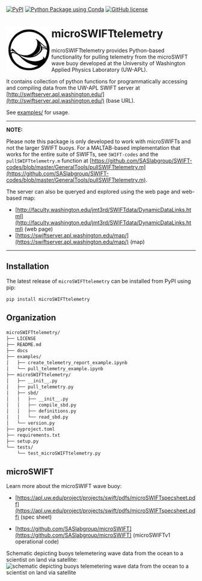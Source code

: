 [![PyPI](https://img.shields.io/pypi/v/microSWIFTtelemetry)](https://pypi.org/project/microSWIFTtelemetry/)
[![Python Package using Conda](https://github.com/SASlabgroup/microSWIFTtelemetry/actions/workflows/python-package-conda.yml/badge.svg)](https://github.com/SASlabgroup/microSWIFTtelemetry/actions/workflows/python-package-conda.yml)
[![GitHub license](https://img.shields.io/github/license/SASlabgroup/microSWIFTtelemetry)](https://github.com/SASlabgroup/microSWIFTtelemetry/blob/main/LICENSE)

# <img src= "./docs/imgs/SWIFTlogo.jpg" height="120" align=left></img> microSWIFTtelemetry
microSWIFTtelemetry provides Python-based functionality for pulling telemetry from the microSWIFT wave buoy developed at the University of Washington Applied Physics Laboratory (UW-APL). 

It contains collection of python functions for programmatically accessing and compiling data from the UW-APL SWIFT server at [http://swiftserver.apl.washington.edu/](http://swiftserver.apl.washington.edu/) (base URL).

See [examples/](https://github.com/jacobrdavis/microSWIFTtelemetry/tree/main/examples) for usage.





---
**NOTE:**

Please note this package is only developed to work with microSWIFTs and not the larger SWIFT buoys. 
For a MALTAB-based implementation that works for the entire suite of SWIFTs, see `SWIFT-codes` and the `pullSWIFTtelemetry.m` function at [https://github.com/SASlabgroup/SWIFT-codes/blob/master/GeneralTools/pullSWIFTtelemetry.m](https://github.com/SASlabgroup/SWIFT-codes/blob/master/GeneralTools/pullSWIFTtelemetry.m).

The server can also be queryed and explored using the web page and web-based map: 
* [http://faculty.washington.edu/jmt3rd/SWIFTdata/DynamicDataLinks.html](http://faculty.washington.edu/jmt3rd/SWIFTdata/DynamicDataLinks.html) (web page)
* [https://swiftserver.apl.washington.edu/map/](https://swiftserver.apl.washington.edu/map/) (map)


---


## Installation
The latest release of `microSWIFTtelemetry` can be installed from PyPI using pip: 

```
pip install microSWIFTtelemetry
```
## Organization
```
microSWIFTtelemetry/
├── LICENSE
├── README.md
├── docs
├── examples/
│   ├── create_telemetry_report_example.ipynb
│   └── pull_telemetry_example.ipynb
├── microSWIFTtelemetry/
│   ├── __init__.py
│   ├── pull_telemetry.py
│   ├── sbd/
│   │   ├── __init__.py
│   │   ├── compile_sbd.py
│   │   ├── definitions.py
│   │   └── read_sbd.py
│   └── version.py
├── pyproject.toml
├── requirements.txt
├── setup.py
└── tests/
    └── test_microSWIFTtelemetry.py
```
## microSWIFT
Learn more about the microSWIFT wave buoy:
* [https://apl.uw.edu/project/projects/swift/pdfs/microSWIFTspecsheet.pdf](https://apl.uw.edu/project/projects/swift/pdfs/microSWIFTspecsheet.pdf) (spec sheet)

* [https://github.com/SASlabgroup/microSWIFT](https://github.com/SASlabgroup/microSWIFT) (microSWIFTv1 operational code)

Schematic depicting buoys telemetering wave data from the ocean to a scientist on land via satellite:
![schematic depicting buoys telemetering wave data from the ocean to a scientist on land via satellite](./docs/imgs/how_telemetry_works.png)

